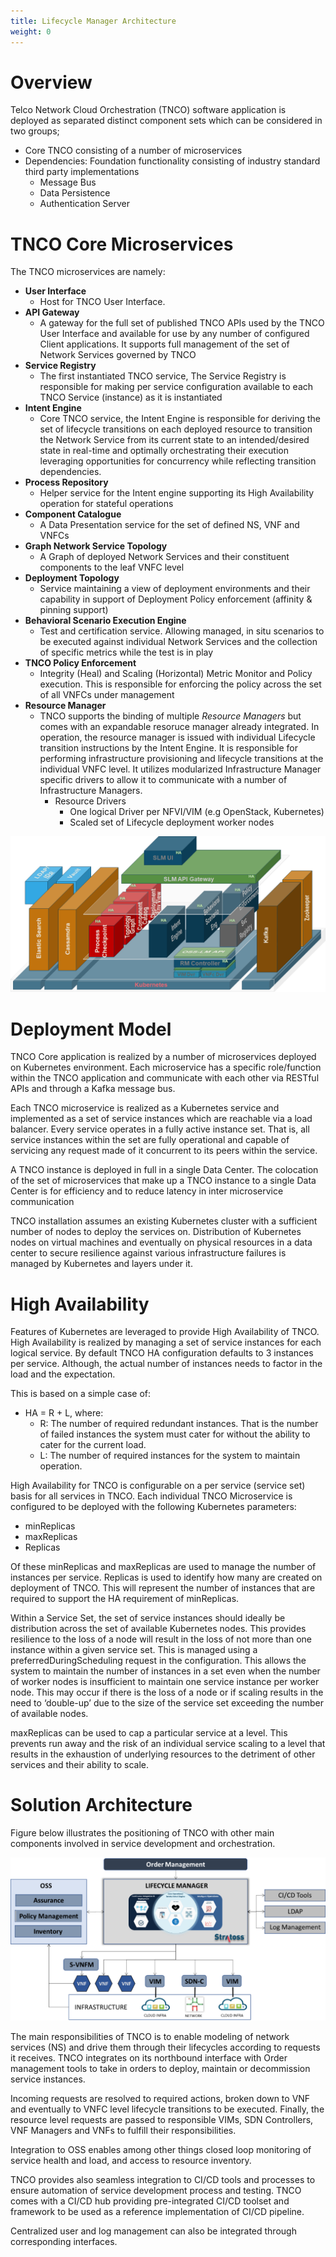 ```yaml
---
title: Lifecycle Manager Architecture
weight: 0
---
```

#  Overview
Telco Network Cloud Orchestration (TNCO) software application is deployed as separated distinct component sets which can be considered in two groups;

* Core TNCO consisting of a number of microservices
* Dependencies: Foundation functionality consisting of industry standard third party implementations
  * Message Bus
  * Data Persistence
  * Authentication Server

# TNCO Core Microservices
The TNCO microservices are namely:

* **User Interface**
  * Host for TNCO User Interface.
* **API Gateway**
  * A gateway for the full set of published TNCO APIs used by the TNCO User Interface and available for use by any number of configured Client applications. It supports full management of the set of Network Services governed by TNCO
* **Service Registry**
  * The first instantiated TNCO service, The Service Registry is responsible for making per service configuration available to each TNCO Service (instance) as it is instantiated
* **Intent Engine**
  * Core TNCO service, the Intent Engine is responsible for deriving the set of lifecycle transitions on each deployed resource to transition the Network Service from its current state to an intended/desired state in real-time and optimally orchestrating their execution leveraging opportunities for concurrency while reflecting transition dependencies.
* **Process Repository**
  * Helper service for the Intent engine supporting its High Availability operation for stateful operations
* **Component Catalogue**
  * A Data Presentation service for the set of defined NS, VNF and VNFCs
* **Graph Network Service Topology**
  * A Graph of deployed Network Services and their constituent components to the leaf VNFC level
* **Deployment Topology**
  * Service maintaining a view of deployment environments and their capability in support of Deployment Policy enforcement (affinity & pinning support)
* **Behavioral Scenario Execution Engine**
  * Test and certification service. Allowing managed, in situ scenarios to be executed against individual Network Services and the collection of specific metrics while the test is in play
* **TNCO Policy Enforcement**
  * Integrity (Heal) and Scaling (Horizontal) Metric Monitor and Policy execution. This is responsible for enforcing the policy across the set of all VNFCs under management
* **Resource Manager**
  * TNCO supports the binding of multiple _Resource Managers_ but comes with an expandable resoruce manager already integrated. In operation, the resource manager is issued with individual Lifecycle transition instructions by the Intent Engine. It is responsible for performing infrastructure provisioning and lifecycle transitions at the individual VNFC level. It utilizes modularized Infrastructure Manager specific drivers to allow it to communicate with a number of Infrastructure Managers.
    * Resource Drivers
      * One logical Driver per NFVI/VIM (e.g OpenStack, Kubernetes)
      * Scaled set of Lifecycle deployment worker nodes


![TNCO Software Architecture](/images/architecture/lm-software-architecture.png "TNCO Software Architecture")

# Deployment Model
TNCO Core application is realized by a number of microservices deployed on Kubernetes environment. Each microservice has a specific role/function within the TNCO application and communicate with each other via RESTful APIs and through a Kafka message bus.

 Each TNCO microservice is realized as a Kubernetes service and implemented as a set of service instances which are reachable via a load balancer. Every service operates in a fully active instance set. That is, all service instances within the set are fully operational and capable of servicing any request made of it concurrent to its peers within the service.

 A TNCO instance is deployed in full in a single Data Center. The colocation of the set of microservices that make up a TNCO instance to a single Data Center is for efficiency and to reduce latency in inter microservice communication

 TNCO installation assumes an existing Kubernetes cluster with a sufficient number of nodes to deploy the services on. Distribution of Kubernetes nodes on virtual machines and eventually on physical resources in a data center to secure resilience against various infrastructure failures is managed by Kubernetes and layers under it.

# High Availability
Features of Kubernetes are leveraged to provide High Availability of TNCO. High Availability is realized by managing a set of service instances for each logical service. By default TNCO HA configuration defaults to 3 instances per service. Although, the actual number of instances needs to factor in the load and the expectation. 

 This is based on a simple case of:

* HA = R + L, where:
  * R: The number of required redundant instances. That is the number of failed instances the system must cater for without the ability to cater for the current load.
  * L: The number of required instances for the system to maintain operation.

 High Availability for TNCO is configurable on a per service (service set) basis for all services in TNCO. Each individual TNCO Microservice is configured to be deployed with the following Kubernetes parameters:
* minReplicas
* maxReplicas
* Replicas

Of these minReplicas and maxReplicas are used to manage the number of instances per service. Replicas is used to identify how many are created on deployment of TNCO. This will represent the number of instances that are required to support the HA requirement of minReplicas.

Within a Service Set, the set of service instances should ideally be distribution across the set of available Kubernetes nodes. This provides resilience to the loss of a node will result in the loss of not more than one instance within a given service set. This is managed using a preferredDuringScheduling request in the configuration. This allows the system to maintain the number of instances in a set even when the number of worker nodes is insufficient to maintain one service instance per worker node. This may occur if there is the loss of a node or if scaling results in the need to ‘double-up’ due to the size of the service set exceeding the number of available nodes.

maxReplicas can be used to cap a particular service at a level. This prevents run away and the risk of an individual service scaling to a level that results in the exhaustion of underlying resources to the detriment of other services and their ability to scale.

# Solution Architecture
Figure below illustrates the positioning of TNCO with other main components involved in service development and orchestration.

![TNCO Solution Architecture](/images/architecture/lm-solution-architecture.png "TNCO Solution Architecture")

The main responsibilities of TNCO is to enable modeling of network services (NS) and drive them through their lifecycles according to requests it receives. TNCO integrates on its northbound interface with Order management tools to take in orders to deploy, maintain or decommission service instances.

Incoming requests are resolved to required actions, broken down to VNF and eventually to VNFC level lifecycle transitions to be executed. Finally, the resource level requests are passed to responsible VIMs, SDN Controllers, VNF Managers and VNFs to fulfill their responsibilities. 

Integration to OSS enables among other things closed loop monitoring of service health and load, and access to resource inventory.

TNCO provides also seamless integration to CI/CD tools and processes to ensure automation of service development process and testing. TNCO comes with a CI/CD hub providing pre-integrated CI/CD toolset and framework to be used as a reference implementation of CI/CD pipeline.

Centralized user and log management can also be integrated through corresponding interfaces.

